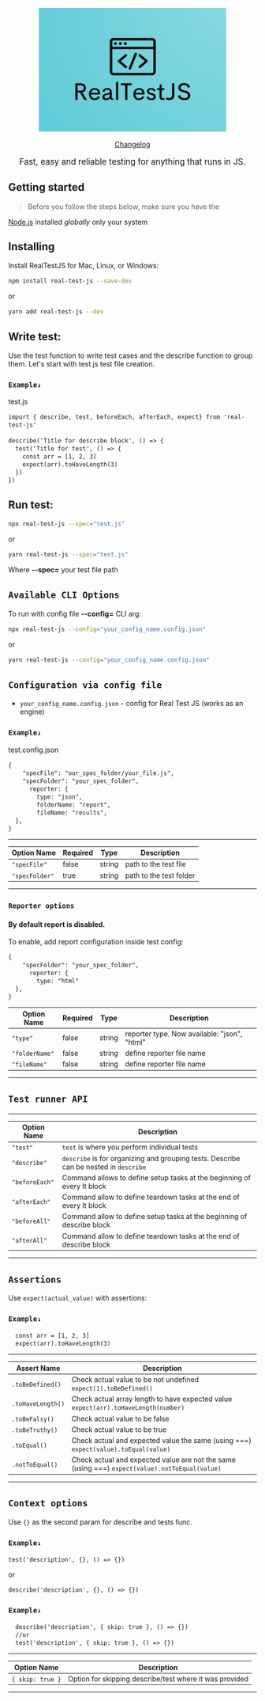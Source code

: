 <p align="center">
  <a href="./logo/logo.png">
    <picture>
      <img alt="RealTestJS" src="./logo/logo.png">
    </picture>    
  </a>
</p>

<p align="center">
  <a href="./CHANGELOG.md">Changelog</a> 
</p>
<p align="center" style="font-size:120%;">
  Fast, easy and reliable testing for anything that runs in JS.
</p>

## Getting started

> Before you follow the steps below, make sure you have the

[Node.js](https://nodejs.org/en/download/) installed _globally_ only your system

## Installing

Install RealTestJS for Mac, Linux, or Windows:

```bash
npm install real-test-js --save-dev
```

or

```bash
yarn add real-test-js --dev
```

## Write test:

Use the test function to write test cases and the describe function to group them.
Let's start with test.js test file creation.

### `Example↓`

test.js

```
import { describe, test, beforeEach, afterEach, expect} from 'real-test-js'

describe('Title for describe block', () => {
  test('Title for test', () => {
    const arr = [1, 2, 3]
    expect(arr).toHaveLength(3)
  })
})
```

## Run test:

```bash
npx real-test-js --spec="test.js"
```

or

```bash
yarn real-test-js --spec="test.js"
```

Where **--spec=** your test file path

## `Available CLI Options`

To run with config file **--config=** CLI arg:

```bash
npx real-test-js --config="your_config_name.config.json"
```

or

```bash
yarn real-test-js --config="your_config_name.config.json"
```

## `Configuration via config file`

- `your_config_name.config.json` - config for Real Test JS (works as an engine)

### `Example↓`

test.config.json

```
{
    "specFile": "our_spec_folder/your_file.js",
    "specFolder": "your_spec_folder",
      reporter: {
        type: "json",
        folderName: "report",
        fileName: "results",
  },
}
```

---

| Option Name    | Required | Type   | Description             |
| -------------- | -------- | ------ | ----------------------- |
| `"specFile"`   | false    | string | path to the test file   |
| `"specFolder"` | true     | string | path to the test folder |

---

### `Reporter options`

#### By default report is disabled.

To enable, add report configuration inside test config:

```
{
    "specFolder": "your_spec_folder",
      reporter: {
        type: "html"
  },
}
```

| Option Name    | Required | Type   | Description                                  |
| -------------- | -------- | ------ | -------------------------------------------- |
| `"type"`       | false    | string | reporter type. Now available: "json", "html" |
| `"folderName"` | false    | string | define reporter file name                    |
| `"fileName"`   | false    | string | define reporter file name                    |

---

## `Test runner API`

---

| Option Name    | Description                                                                           |
| -------------- | ------------------------------------------------------------------------------------- |
| `"test"`       | `test` is where you perform individual tests                                          |
| `"describe"`   | `describe` is for organizing and grouping tests. Describe can be nested in `describe` |
| `"beforeEach"` | Command allows to define setup tasks at the beginning of every It block               |
| `"afterEach"`  | Command allow to define teardown tasks at the end of every It block                   |
| `"beforeAll"`  | Command allow to define setup tasks at the beginning of describe block                |
| `"afterAll"`   | Command allow to define teardown tasks at the end of describe block                   |

---

## `Assertions`

Use `expect(actual_value)` with assertions:

### `Example↓`

```
  const arr = [1, 2, 3]
  expect(arr).toHaveLength(3)
```

---

| Assert Name       | Description                                                                                    |
| ----------------- | ---------------------------------------------------------------------------------------------- |
| `.toBeDefined()`  | Check actual value to be not undefined `expect(1).toBeDefined()`                               |
| `.toHaveLength()` | Check actual array length to have expected value `expect(arr).toHaveLength(number)`            |
| `.toBeFalsy()`    | Check actual value to be false                                                                 |
| `.toBeTruthy()`   | Check actual value to be true                                                                  |
| `.toEqual()`      | Check actual and expected value the same (using ===) `expect(value).toEqual(value)`            |
| `.notToEqual()`   | Check actual and expected value are not the same (using ===) `expect(value).notToEqual(value)` |

---

## `Context options`

Use `{}` as the second param for describe and tests func.

### `Example↓`

```
test('description', {}, () => {})
```

or

```
describe('description', {}, () => {})
```

### `Example↓`

```
  describe('description', { skip: true }, () => {})
  //or
  test('description', { skip: true }, () => {})
```

---

| Option Name      | Description                                             |
| ---------------- | ------------------------------------------------------- |
| `{ skip: true }` | Option for skipping describe/test where it was provided |

---
